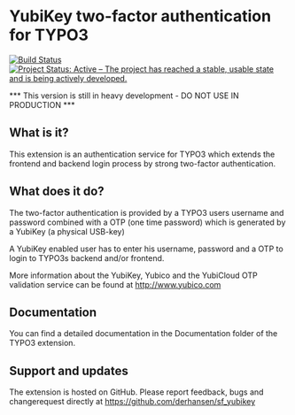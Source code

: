 YubiKey two-factor authentication for TYPO3
===========================================

[![Build Status](https://github.com/derhansen/sf_yubikey/workflows/CI/badge.svg?branch=master)](https://github.com/derhansen/sf_yubikey/actions)
[![Project Status: Active – The project has reached a stable, usable state and is being actively developed.](https://www.repostatus.org/badges/latest/active.svg)](https://www.repostatus.org/#active)

*** This version is still in heavy development - DO NOT USE IN PRODUCTION ***

## What is it?

This extension is an authentication service for TYPO3 which extends the frontend and backend login process by strong
two-factor authentication.

## What does it do?

The two-factor authentication is provided by a TYPO3 users username and password combined with a OTP (one time
password) which is generated by a YubiKey (a physical USB-key)

A YubiKey enabled user has to enter his username, password and a OTP to login to TYPO3s backend and/or frontend.

More information about the YubiKey, Yubico and the YubiCloud OTP validation service can be found at http://www.yubico.com

## Documentation

You can find a detailed documentation in the Documentation folder of the TYPO3 extension.

## Support and updates

The extension is hosted on GitHub. Please report feedback, bugs and changerequest directly at https://github.com/derhansen/sf_yubikey